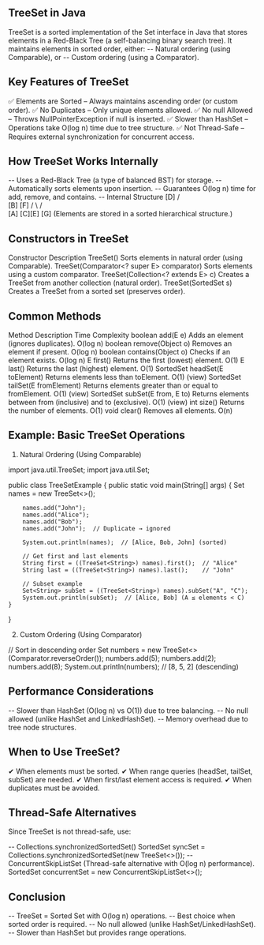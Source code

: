## TreeSet in Java
   TreeSet is a sorted implementation of the Set interface in Java that stores elements in a Red-Black Tree
   (a self-balancing binary search tree). It maintains elements in sorted order, either:
-- Natural ordering (using Comparable), or
-- Custom ordering (using a Comparator).

## Key Features of TreeSet

✅ Elements are Sorted – Always maintains ascending order (or custom order).
✅ No Duplicates – Only unique elements allowed.
✅ No null Allowed – Throws NullPointerException if null is inserted.
✅ Slower than HashSet – Operations take O(log n) time due to tree structure.
✅ Not Thread-Safe – Requires external synchronization for concurrent access.

## How TreeSet Works Internally

-- Uses a Red-Black Tree (a type of balanced BST) for storage.
-- Automatically sorts elements upon insertion.
-- Guarantees O(log n) time for add, remove, and contains.
-- Internal Structure
[D]
/   \
[B]   [F]
/  \   /  \
[A] [C][E] [G]
(Elements are stored in a sorted hierarchical structure.)

## Constructors in TreeSet

Constructor	                                Description
TreeSet()	                                Sorts elements in natural order (using Comparable).
TreeSet(Comparator<? super E> comparator)	Sorts elements using a custom comparator.
TreeSet(Collection<? extends E> c)	        Creates a TreeSet from another collection (natural order).
TreeSet(SortedSet<E> s)	                    Creates a TreeSet from a sorted set (preserves order).

## Common Methods

Method	                            Description	                                                    Time Complexity
boolean add(E e)	                Adds an element (ignores duplicates).	                        O(log n)
boolean remove(Object o)	        Removes an element if present.	                                O(log n)
boolean contains(Object o)	        Checks if an element exists.	                                O(log n)
E first()	                        Returns the first (lowest) element.                 	        O(1)
E last()	                        Returns the last (highest) element.	                            O(1)
SortedSet<E> headSet(E toElement)	Returns elements less than toElement.	                        O(1) (view)
SortedSet<E> tailSet(E fromElement)	Returns elements greater than or equal to fromElement.	        O(1) (view)
SortedSet<E> subSet(E from, E to)	Returns elements between from (inclusive) and to (exclusive).	O(1) (view)
int size()	                        Returns the number of elements.	                                O(1)
void clear()	                    Removes all elements.	                                        O(n)

## Example: Basic TreeSet Operations

1. Natural Ordering (Using Comparable)

import java.util.TreeSet;
import java.util.Set;

public class TreeSetExample {
public static void main(String[] args) {
Set<String> names = new TreeSet<>();

        names.add("John");
        names.add("Alice");
        names.add("Bob");
        names.add("John");  // Duplicate → ignored

        System.out.println(names);  // [Alice, Bob, John] (sorted)

        // Get first and last elements
        String first = ((TreeSet<String>) names).first();  // "Alice"
        String last = ((TreeSet<String>) names).last();    // "John"

        // Subset example
        Set<String> subSet = ((TreeSet<String>) names).subSet("A", "C");
        System.out.println(subSet);  // [Alice, Bob] (A ≤ elements < C)
    }
}

2. Custom Ordering (Using Comparator)

// Sort in descending order
Set<Integer> numbers = new TreeSet<>(Comparator.reverseOrder());
numbers.add(5);
numbers.add(2);
numbers.add(8);
System.out.println(numbers);  // [8, 5, 2] (descending)

## Performance Considerations

-- Slower than HashSet (O(log n) vs O(1)) due to tree balancing.
-- No null allowed (unlike HashSet and LinkedHashSet).
-- Memory overhead due to tree node structures.

## When to Use TreeSet?

✔ When elements must be sorted.
✔ When range queries (headSet, tailSet, subSet) are needed.
✔ When first/last element access is required.
✔ When duplicates must be avoided.

## Thread-Safe Alternatives
Since TreeSet is not thread-safe, use:

-- Collections.synchronizedSortedSet()
   SortedSet<String> syncSet = Collections.synchronizedSortedSet(new TreeSet<>());
-- ConcurrentSkipListSet (Thread-safe alternative with O(log n) performance).
   SortedSet<String> concurrentSet = new ConcurrentSkipListSet<>();

## Conclusion

-- TreeSet = Sorted Set with O(log n) operations.
-- Best choice when sorted order is required.
-- No null allowed (unlike HashSet/LinkedHashSet).
-- Slower than HashSet but provides range operations.